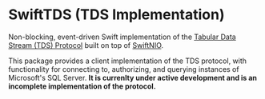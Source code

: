 # SwiftTDS (TDS Implementation)

Non-blocking, event-driven Swift implementation of the [Tabular Data Stream (TDS) Protocol](https://docs.microsoft.com/en-us/openspecs/windows_protocols/ms-tds/1ef08b76-1594-40cf-8ce0-d2407133dd3d) built on top of [SwiftNIO](https://github.com/apple/swift-nio).

This package provides a client implementation of the TDS protocol, with functionality for connecting to, authorizing, and querying instances of Microsoft's SQL Server. **It is currenlty under active development and is an incomplete implementation of the protocol.**

